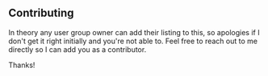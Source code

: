 ## Contributing

In theory any user group owner can add their listing to this, so apologies if I don't get it right initially and you're not able to.
Feel free to reach out to me directly so I can add you as a contributor.

Thanks!
